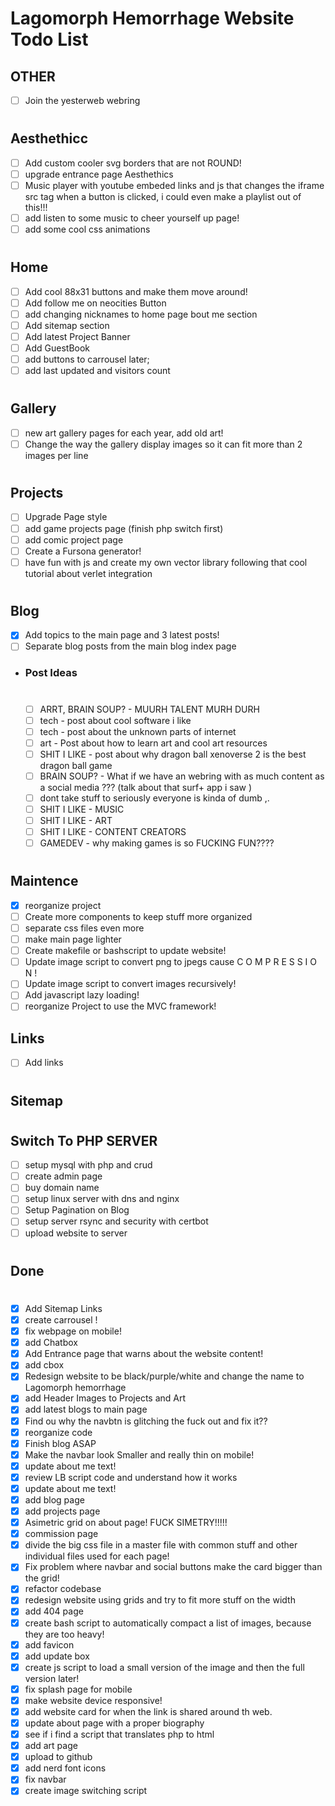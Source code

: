 # Lagomorph Hemorrhage Website Todo List

## OTHER
- [ ] Join the yesterweb webring

#

## Aesthethicc
- [ ] Add custom cooler svg borders that are not ROUND!
- [ ] upgrade entrance page Aesthethics
- [ ] Music player with youtube embeded links and js that changes the iframe src tag when a button is clicked, i could even make a playlist out of this!!!
- [ ] add listen to some music to cheer yourself up page!
- [ ] add some cool css animations

#

## Home 
- [ ] Add cool 88x31 buttons and make them move around!
- [ ] Add follow me on neocities Button
- [ ] add changing nicknames to home page bout me section
- [ ] Add sitemap section
- [ ] Add latest Project Banner
- [ ] Add GuestBook
- [ ] add buttons to carrousel later;
- [ ] add last updated and visitors count

#

## Gallery
- [ ] new art gallery pages for each year, add old art!
- [ ] Change the way the gallery display images so it can fit more than 2 images per line

#

## Projects
- [ ] Upgrade Page style
- [ ] add game projects page (finish php switch first)
- [ ] add comic project page
- [ ] Create a Fursona generator!
- [ ] have fun with js and create my own vector library following that cool tutorial about verlet integration 

#

## Blog
- [x] Add topics to the main page and 3 latest posts!
- [ ] Separate blog posts from the main blog index page
- ### Post Ideas
    #
    - [ ] ARRT, BRAIN SOUP? - MUURH TALENT MURH DURH
    - [ ] tech - post about cool software i like
    - [ ] tech - post about the unknown parts of internet
    - [ ] art - Post about how to learn art and cool art resources
    - [ ] SHIT I LIKE - post about why dragon ball xenoverse 2 is the best dragon ball game
    - [ ] BRAIN SOUP? -  What if we have an webring with as much content as a social media ??? (talk about that surf+ app i saw )
    - [ ] dont take stuff to seriously everyone is kinda of dumb ,.
    - [ ] SHIT I LIKE - MUSIC
    - [ ] SHIT I LIKE - ART
    - [ ] SHIT I LIKE - CONTENT CREATORS
    - [ ] GAMEDEV - why making games is so FUCKING FUN???? 

#

## Maintence
- [x] reorganize project
- [ ] Create more components to keep stuff more organized 
- [ ] separate css files even more
- [ ] make main page lighter
- [ ] Create makefile or bashscript to update website!
- [ ] Update image script to convert png to jpegs cause C O M P R E S S I O N !
- [ ] Update image script to convert images recursively!
- [ ] Add javascript lazy loading!
- [ ] reorganize Project to use the MVC framework!

## Links
- [ ] Add links

#

## Sitemap

#

## Switch To PHP SERVER
- [ ] setup mysql with php and crud 
- [ ] create admin page
- [ ] buy domain name
- [ ] setup linux server with dns and nginx
- [ ] Setup Pagination on Blog
- [ ] setup server rsync and security with certbot
- [ ] upload website to server

#

## Done
#

- [x] Add Sitemap Links
- [x] create carrousel !
- [x] fix webpage on mobile!
- [x] add Chatbox
- [x] Add Entrance page that warns about the website content!
- [x] add cbox
- [x] Redesign website to be black/purple/white and change the name to Lagomorph hemorrhage
- [x] add Header Images to Projects and Art
- [x] add latest blogs to main page
- [x] Find ou why the navbtn is glitching the fuck out and fix it??
- [x] reorganize code
- [x] Finish blog ASAP
- [x] Make the navbar look Smaller and really thin on mobile!
- [x] update about me text!
- [x] review LB script code and understand how it works
- [x] update about me text!
- [x] add blog page
- [x] add projects page
- [x] Asimetric grid on about page! FUCK SIMETRY!!!!!
- [x] commission page
- [x] divide the big css file in a master file with common stuff and other individual files used for each page!
- [x] Fix problem where navbar and social buttons make the card bigger than the grid!
- [x] refactor codebase
- [x] redesign website using grids and try to fit more stuff on the width
- [x] add 404 page
- [x] create bash script to automatically compact a list of images, because they are too heavy!
- [x] add favicon
- [x] add update box
- [x] create js script to load a small version of the image and then the full version later!
- [x] fix splash page for mobile
- [x] make website device responsive!
- [x] add website card for when the link is shared around th web.
- [x] update about page with a proper biography
- [x] see if i find a script that translates php to html
- [x] add art page
- [x] upload to github
- [x] add nerd font icons
- [x] fix navbar
- [x] create image switching script
